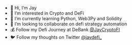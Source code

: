 - 👋 Hi, I’m Jay
- 👀 I’m interested in Crypto and DeFi
- 🌱 I’m currently learning Python, Web3Py and Solidity
- 💞️ I’m looking to collaborate on defi strategy automation
- 💰 Follow my Defi Journey at DeBank [@JayCryptoFI](https://debank.com/profile/0xa6da1dedffd8681a227d21ed9893246caebaf4ab)
- 🐦 Follow my thoughts on Twitter [@jaydefi_](https://twitter.com/JayDefi_)
<!---
jaycryptofi/jaycryptofi is a ✨ special ✨ repository because its `README.md` (this file) appears on your GitHub profile.
You can click the Preview link to take a look at your changes.
--->

